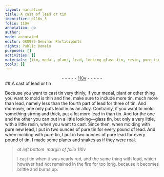 ```yaml
---
layout: narrative
title: A cast of lead or tin
identifier: p110v_3
folio: 110v
annotation: no
author:
mode: annotated
editor: GR8975 Seminar Participants
rights: Public Domain
purposes: []
activities: []
materials: [tin, medal, plant, lead, looking-glass tin, resin, pure tin, pure lead, plants]
tools: []
---
```


 <div class="folio" align="center">- - - - - <a href="http://gallica.bnf.fr/ark:/12148/btv1b10500001g/f226.image" target="_blank">110v</a> - - - - - </div> 
## A cast of lead or tin

 
Because you want to cast <span class="material">tin</span> very thinly, if your <span class="material">medal</span>, <span class="material">plant</span> or other thing you want to mold is thin and fine, make sure to include more <span class="material">tin</span>, much more than <span class="material">lead</span>, namely less than the fourth part of <span class="material">lead</span> for three of <span class="material">tin</span>. And moreover, one only puts <span class="material">lead</span> in as an alloy. Contrarily, if you want to mold something strong and thick, put a lot more <span class="material">lead</span> in than <span class="material">tin</span>. And for the one and the other you can put in a little <span class="material">looking—glass tin</span>, but only a very little, with a little <span class="material">resin</span>, when you want to cast. Since then, when molding with pure new <span class="material">lead</span>, I put in two <span class="unit">ounces</span> of <span class="material">pure tin</span> for every <span class="unit">pound</span> of <span class="material">lead</span>. And when molding with <span class="material">pure tin</span>, I put in two <span class="unit">ounces</span> of <span class="material">pure lead</span> for every <span class="unit">pound</span> of <span class="material">tin</span>. I made some <span class="material">plants</span> and <span class="animal">snakes</span> as if they were real.
 
> *at left bottom  margin of folio 110v*
> 
>  I cast <span class="material">tin</span> when it was nearly red, and the same thing with <span class="material">lead</span>, which however had not remained in the fire for too long, because it becomes brittle and burns up. 
 